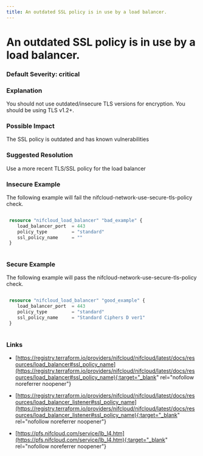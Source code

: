 ```yaml
---
title: An outdated SSL policy is in use by a load balancer.
---
```


# An outdated SSL policy is in use by a load balancer.

### Default Severity: <span class="severity critical">critical</span>

### Explanation

You should not use outdated/insecure TLS versions for encryption. You should be using TLS v1.2+.

### Possible Impact
The SSL policy is outdated and has known vulnerabilities

### Suggested Resolution
Use a more recent TLS/SSL policy for the load balancer


### Insecure Example

The following example will fail the nifcloud-network-use-secure-tls-policy check.
```terraform

 resource "nifcloud_load_balancer" "bad_example" {
    load_balancer_port  = 443
    policy_type         = "standard"
    ssl_policy_name     = ""
 }
 
```



### Secure Example

The following example will pass the nifcloud-network-use-secure-tls-policy check.
```terraform

 resource "nifcloud_load_balancer" "good_example" {
    load_balancer_port  = 443
    policy_type         = "standard"
    ssl_policy_name     = "Standard Ciphers D ver1"
 }
 
```



### Links


- [https://registry.terraform.io/providers/nifcloud/nifcloud/latest/docs/resources/load_balancer#ssl_policy_name](https://registry.terraform.io/providers/nifcloud/nifcloud/latest/docs/resources/load_balancer#ssl_policy_name){:target="_blank" rel="nofollow noreferrer noopener"}

- [https://registry.terraform.io/providers/nifcloud/nifcloud/latest/docs/resources/load_balancer_listener#ssl_policy_name](https://registry.terraform.io/providers/nifcloud/nifcloud/latest/docs/resources/load_balancer_listener#ssl_policy_name){:target="_blank" rel="nofollow noreferrer noopener"}

- [https://pfs.nifcloud.com/service/lb_l4.htm](https://pfs.nifcloud.com/service/lb_l4.htm){:target="_blank" rel="nofollow noreferrer noopener"}



